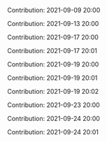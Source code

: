 Contribution: 2021-09-09 20:00

Contribution: 2021-09-13 20:00

Contribution: 2021-09-17 20:00

Contribution: 2021-09-17 20:01

Contribution: 2021-09-19 20:00

Contribution: 2021-09-19 20:01

Contribution: 2021-09-19 20:02

Contribution: 2021-09-23 20:00

Contribution: 2021-09-24 20:00

Contribution: 2021-09-24 20:01


